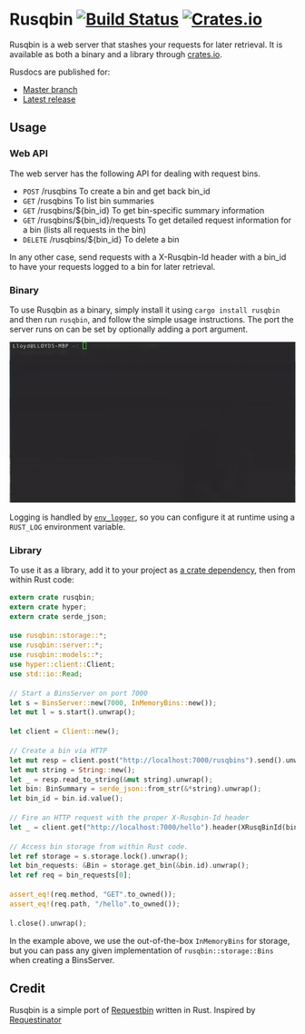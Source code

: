 # Rusqbin [![Build Status](https://travis-ci.org/lloydmeta/rusqbin.svg?branch=master)](https://travis-ci.org/lloydmeta/rusqbin) [![Crates.io](https://img.shields.io/crates/v/rusqbin.svg)](https://crates.io/crates/rusqbin)

Rusqbin is a web server that stashes your requests for later retrieval. It is available as
both a binary and a library through [crates.io](https://crates.io/crates/rusqbin).

Rusdocs are published for:
* [Master branch](http://beachape.com/rusqbin)
* [Latest release](https://docs.rs/rusqbin)

## Usage

### Web API

The web server has the following API for dealing with request bins.

  - `POST`    /rusqbins                    To create a bin and get back bin_id
  - `GET`     /rusqbins                    To list bin summaries
  - `GET`     /rusqbins/${bin_id}          To get bin-specific summary information
  - `GET`     /rusqbins/${bin_id}/requests To get detailed request information for a bin (lists all requests in the bin)
  - `DELETE`  /rusqbins/${bin_id}          To delete a bin

In any other case, send requests with a X-Rusqbin-Id header with a
bin_id to have your requests logged to a bin for later retrieval.

### Binary

To use Rusqbin as a binary, simply install it using `cargo install rusqbin` and then run `rusqbin`,
and follow the simple usage instructions. The port the server runs on can be set by optionally adding a port argument.

![Binary usage demo](https://raw.githubusercontent.com/lloydmeta/rusqbin/master/demo.gif)

Logging is handled by [`env_logger`](https://github.com/rust-lang-nursery/log), so you can configure it at runtime using
a `RUST_LOG` environment variable.

### Library

To use it as a library, add it to your project as [a crate dependency](https://crates.io/crates/rusqbin), then from within Rust code:

```rust
extern crate rusqbin;
extern crate hyper;
extern crate serde_json;

use rusqbin::storage::*;
use rusqbin::server::*;
use rusqbin::models::*;
use hyper::client::Client;
use std::io::Read;

// Start a BinsServer on port 7000
let s = BinsServer::new(7000, InMemoryBins::new());
let mut l = s.start().unwrap();

let client = Client::new();

// Create a bin via HTTP
let mut resp = client.post("http://localhost:7000/rusqbins").send().unwrap();
let mut string = String::new();
let _ = resp.read_to_string(&mut string).unwrap();
let bin: BinSummary = serde_json::from_str(&*string).unwrap();
let bin_id = bin.id.value();

// Fire an HTTP request with the proper X-Rusqbin-Id header
let _ = client.get("http://localhost:7000/hello").header(XRusqBinId(bin_id.to_owned())).send().unwrap();

// Access bin storage from within Rust code.
let ref storage = s.storage.lock().unwrap();
let bin_requests: &Bin = storage.get_bin(&bin.id).unwrap();
let ref req = bin_requests[0];

assert_eq!(req.method, "GET".to_owned());
assert_eq!(req.path, "/hello".to_owned());

l.close().unwrap();
```

In the example above, we use the out-of-the-box `InMemoryBins` for storage, but you can pass any given implementation of
`rusqbin::storage::Bins` when creating a BinsServer.

## Credit

Rusqbin is a simple port of [Requestbin](https://requestb.in/) written in Rust. Inspired by [Requestinator](https://github.com/DonMcNamara/requestinator)
